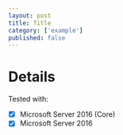 ```yaml
---
layout: post
title: Title
category: ['example']
published: false
---
```

# Details
Tested with:
- [x] Microsoft Server 2016 (Core)
- [x] Microsoft Server 2016
